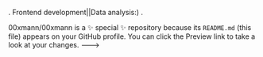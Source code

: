 .
Frontend development||Data analysis:)
.

00xmann/00xmann is a ✨ special ✨ repository because its `README.md` (this file) appears on your GitHub profile.
You can click the Preview link to take a look at your changes.
--->
